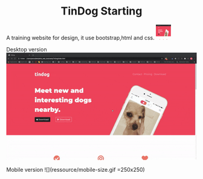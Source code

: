 <h1 align="center">TinDog Starting </h1>

A training website for design, it use bootstrap,html and css.
<img src="ressource/desktop.gif" width="40" height="40" />

Desktop version
![](ressource/desktop.gif)

Mobile version
![](ressource/mobile-size.gif =250x250)
